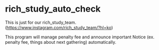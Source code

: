 # rich_study_auto_check

This is just for our rich_study_team.
(https://www.instagram.com/rich_study_team/?hl=ko)


This program will manage penalty fee and announce important Notice (ex. penalty fee, things about next gathering) automatically.
